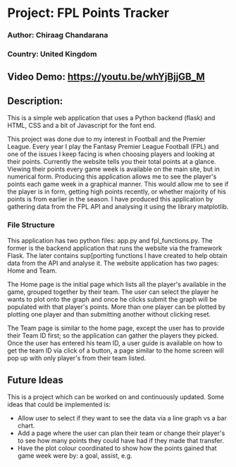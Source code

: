 # Project: FPL Points Tracker
### Author: Chiraag Chandarana
### Country: United Kingdom
## Video Demo: https://youtu.be/whYjBjjGB_M
## Description:
This is a simple web application that uses a Python backend (flask) and HTML, CSS and a bit of Javascript for the font end.

This project was done due to my interest in Football and the Premier League. Every year I play the Fantasy Premier League Football (FPL) and one of the issues I keep facing is when choosing players and looking at their points. Currently the website tells you their total points at a glance. Viewing their points every game week is available on the main site, but in numerical form. Producing this application allows me to see the player's points each game week in a graphical manner. This would allow me to see if the player is in form, getting high points recently, or whether majority of his points is from earlier in the season. I have produced this application by gathering data from the FPL API and analysing it using the library matplotlib.

### File Structure
This application has two python files: app.py and fpl_functions.py. The former is the backend application that runs the website via the framework Flask. The later contains sup[porting functions I have created to help obtain data from the API and analyse it. The website application has two pages: Home and Team.

The Home page is the initial page which lists all the player's available in the game, grouped together by their team. The user can select the player he wants to plot onto the graph and once he clicks submit the graph will be populated with that player's points. More than one player can be plotted by plotting one player and than submitting another without clicking reset.

The Team page is similar to the home page, except the user has to provide their Team ID first; so the application can gather the players they picked. Once the user has entered his team ID, a user guide is available on how to get the team ID via click of a button, a page similar to the home screen will pop up with only player's from their team listed. 

## Future Ideas
This is a project which can be worked on and continuously updated. Some ideas that could be implemented is:
* Allow user to select if they want to see the data via a line graph vs a bar chart.
* Add a page where the user can plan their team or change their player's to see how many points they could have had if they made that transfer.
* Have the plot colour coordinated to show how the points gained that game week were by: a goal, assist, e.g. 

